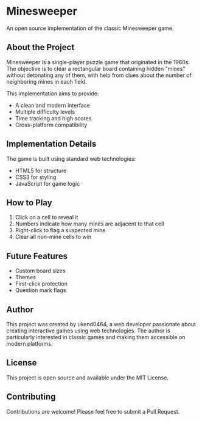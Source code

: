 # Minesweeper

An open source implementation of the classic Minesweeper game.

## About the Project

Minesweeper is a single-player puzzle game that originated in the 1960s. The objective is to clear a rectangular board containing hidden "mines" without detonating any of them, with help from clues about the number of neighboring mines in each field.

This implementation aims to provide:
- A clean and modern interface
- Multiple difficulty levels
- Time tracking and high scores
- Cross-platform compatibility

## Implementation Details

The game is built using standard web technologies:
- HTML5 for structure
- CSS3 for styling
- JavaScript for game logic

## How to Play

1. Click on a cell to reveal it
2. Numbers indicate how many mines are adjacent to that cell
3. Right-click to flag a suspected mine
4. Clear all non-mine cells to win

## Future Features

- Custom board sizes
- Themes
- First-click protection
- Question mark flags

## Author

This project was created by ukend0464, a web developer passionate about creating interactive games using web technologies. The author is particularly interested in classic games and making them accessible on modern platforms.

## License

This project is open source and available under the MIT License.

## Contributing

Contributions are welcome! Please feel free to submit a Pull Request.
